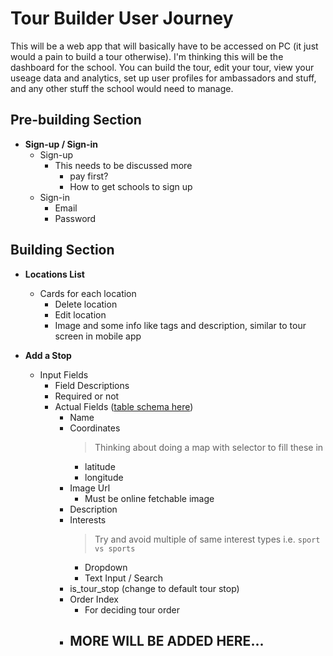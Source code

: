 # Tour Builder User Journey

This will be a web app that will basically have to be accessed on PC (it just would a pain to build a tour otherwise). I'm thinking this will be the dashboard for the school. You can build the tour, edit your tour, view your useage data and analytics, set up user profiles for ambassadors and stuff, and any other stuff the school would need to manage. 


## Pre-building Section

- **Sign-up / Sign-in**
    - Sign-up
        - This needs to be discussed more 
            - pay first?
            - How to get schools to sign up
    - Sign-in
        - Email
        - Password


## Building Section

- **Locations List**
    - Cards for each location
        - Delete location
        - Edit location
        - Image and some info like tags and description, similar to tour screen in mobile app

- **Add a Stop**
    - Input Fields
        - Field Descriptions
        - Required or not
        - Actual Fields ([table schema here](../supabase_table_schemas.md))
            - Name
            - Coordinates
                > Thinking about doing a map with selector to fill these in 
                - latitude
                - longitude
            - Image Url
                - Must be online fetchable image
            - Description
            - Interests
                > Try and avoid multiple of same interest types i.e. `sport vs sports`
                - Dropdown
                - Text Input / Search
            - is_tour_stop (change to default tour stop)
            - Order Index
                - For deciding tour order
            - **MORE WILL BE ADDED HERE...**
                - 

        
